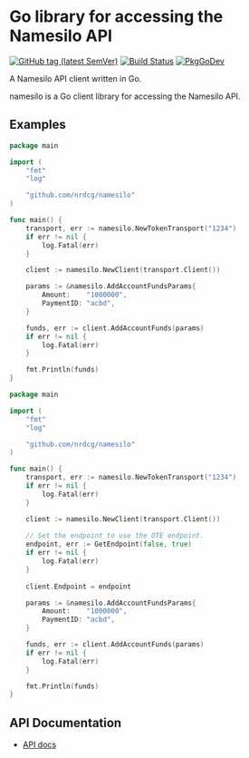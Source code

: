 # Go library for accessing the Namesilo API

[![GitHub tag (latest SemVer)](https://img.shields.io/github/tag/nrdcg/namesilo.svg)](https://github.com/nrdcg/namesilo/releases)
[![Build Status](https://github.com/nrdcg/namesilo/workflows/Main/badge.svg?branch=master)](https://github.com/nrdcg/namesilo/actions)
[![PkgGoDev](https://pkg.go.dev/badge/github.com/nrdcg/namesilo)](https://pkg.go.dev/github.com/nrdcg/namesilo)

A Namesilo API client written in Go.

namesilo is a Go client library for accessing the Namesilo API.

## Examples

```go
package main

import (
	"fmt"
	"log"

	"github.com/nrdcg/namesilo"
)

func main() {
	transport, err := namesilo.NewTokenTransport("1234")
	if err != nil {
		log.Fatal(err)
	}

	client := namesilo.NewClient(transport.Client())

	params := &namesilo.AddAccountFundsParams{
		Amount:    "1000000",
		PaymentID: "acbd",
	}

	funds, err := client.AddAccountFunds(params)
	if err != nil {
		log.Fatal(err)
	}

	fmt.Println(funds)
}
```

```go
package main

import (
	"fmt"
	"log"

	"github.com/nrdcg/namesilo"
)

func main() {
	transport, err := namesilo.NewTokenTransport("1234")
	if err != nil {
		log.Fatal(err)
	}

	client := namesilo.NewClient(transport.Client())
	
	// Set the endpoint to use the OTE endpoint.
	endpoint, err := GetEndpoint(false, true)
	if err != nil {
		log.Fatal(err)
	}
	
	client.Endpoint = endpoint 

	params := &namesilo.AddAccountFundsParams{
		Amount:    "1000000",
		PaymentID: "acbd",
	}

	funds, err := client.AddAccountFunds(params)
	if err != nil {
		log.Fatal(err)
	}

	fmt.Println(funds)
}
```

## API Documentation

- [API docs](https://www.namesilo.com/api_reference.php)
